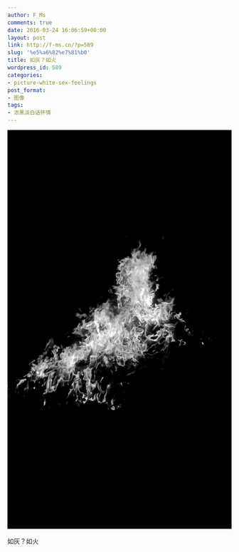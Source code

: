 ```yaml
---
author: F_Ms
comments: true
date: 2016-03-24 16:06:59+00:00
layout: post
link: http://f-ms.cn/?p=589
slug: '%e5%a6%82%e7%81%b0'
title: 如灰？如火
wordpress_id: 589
categories:
- picture-white-sex-feelings
post_format:
- 图像
tags:
- 浓黑淡白话怀情
---
```


![黑白-色情怀_家_烧火_火焰[002]](/img/post/wp/2016/03/黑白-色情怀_家_烧火_火焰002.jpg)


如灰？如火
